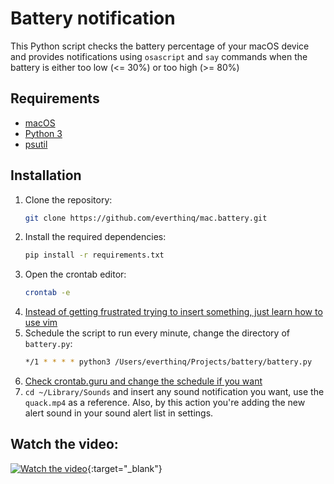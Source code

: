# Battery notification
This Python script checks the battery percentage of your macOS device and provides notifications using `osascript`
and `say` commands when the battery is either too low (<= 30%) or too high (>= 80%)

## Requirements
* [macOS](https://www.apple.com/)
* [Python 3](https://www.python.org/)
* [psutil](https://pypi.org/project/psutil/)

## Installation
1. Clone the repository:
    ```sh 
    git clone https://github.com/everthinq/mac.battery.git
   ```
2. Install the required dependencies:
    ```sh 
    pip install -r requirements.txt
   ``` 
3. Open the crontab editor:
    ```sh
    crontab -e
   ```
4. [Instead of getting frustrated trying to insert something, just learn how to use vim](https://www.geeksforgeeks.org/basic-vim-commands/)
5. Schedule the script to run every minute, change the directory of `battery.py`:
    ```sh
    */1 * * * * python3 /Users/everthinq/Projects/battery/battery.py
   ```
6. [Check crontab.guru and change the schedule if you want](https://crontab.guru/#*/1_*_*_*_*)
7. `cd ~/Library/Sounds` and insert any sound notification you want, use the `quack.mp4` as a reference. Also, by this action you're adding the new alert sound in your sound alert list in settings. 

## Watch the video:
[![Watch the video](https://img.youtube.com/vi/Ut9l0h5hP6c/maxresdefault.jpg)](https://www.youtube.com/watch?v=Ut9l0h5hP6c){:target="_blank"}
